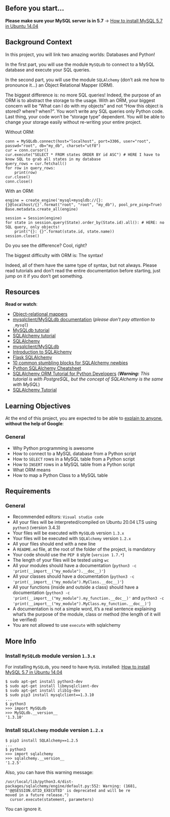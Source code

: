 <div class="panel-body">
    <h2>Before you start…</h2>

<p><strong>Please make sure your MySQL server is in 5.7</strong> -&gt; <a href="/rltoken/Q6ygjeh74V8zBa_LEdi2XQ" title="How to install MySQL 5.7 in Ubuntu 14.04" target="_blank">How to install MySQL 5.7 in Ubuntu 14.04</a></p>

<h2>Background Context</h2>

<p>In this project, you will link two amazing worlds: Databases and Python!</p>

<p>In the first part, you will use the module <code>MySQLdb</code> to connect to a MySQL database and execute your SQL queries.</p>

<p>In the second part, you will use the module <code>SQLAlchemy</code> (don’t ask me how to pronounce it…) an Object Relational Mapper (ORM). </p>

<p>The biggest difference is: no more SQL queries! Indeed, the purpose of an ORM is to abstract the storage to the usage. With an ORM, your biggest concern will be “What can I do with my objects” and not “How this object is stored? where? when?”. You won’t write any SQL queries only Python code. Last thing, your code won’t be “storage type” dependent. You will be able to change your storage easily without re-writing your entire project.</p>

<p>Without ORM:</p>

<pre><code>conn = MySQLdb.connect(host="localhost", port=3306, user="root", passwd="root", db="my_db", charset="utf8")
cur = conn.cursor()
cur.execute("SELECT * FROM states ORDER BY id ASC") # HERE I have to know SQL to grab all states in my database
query_rows = cur.fetchall()
for row in query_rows:
    print(row)
cur.close()
conn.close()
</code></pre>

<p>With an ORM:</p>

<pre><code>engine = create_engine('mysql+mysqldb://{}:{}@localhost/{}'.format("root", "root", "my_db"), pool_pre_ping=True)
Base.metadata.create_all(engine)

session = Session(engine)
for state in session.query(State).order_by(State.id).all(): # HERE: no SQL query, only objects!
    print("{}: {}".format(state.id, state.name))
session.close()
</code></pre>

<p>Do you see the difference? Cool, right? </p>

<p>The biggest difficulty with ORM is: The syntax!</p>

<p>Indeed, all of them have the same type of syntax, but not always. Please read tutorials and don’t read the entire documentation before starting, just jump on it if you don’t get something. </p>

<h2>Resources</h2>

<p><strong>Read or watch</strong>:</p>

<ul>
<li><a href="/rltoken/44QtseAaV_-ONgdH51Uwog" title="Object-relational mappers" target="_blank">Object-relational mappers</a> </li>
<li><a href="/rltoken/mYvCHnst1BM0W_EguB9GoQ" title="mysqlclient/MySQLdb documentation" target="_blank">mysqlclient/MySQLdb documentation</a> (<em>please don’t pay attention to <code>_mysql</code></em>)</li>
<li><a href="/rltoken/1LEw_5rGaYx77esMBUTIvA" title="MySQLdb tutorial" target="_blank">MySQLdb tutorial</a> </li>
<li><a href="/rltoken/ycDUJimPIbVgBkMqsRTTdw" title="SQLAlchemy tutorial" target="_blank">SQLAlchemy tutorial</a> </li>
<li><a href="/rltoken/vQ8oL7KmUtNs13kSwlgWyw" title="SQLAlchemy" target="_blank">SQLAlchemy</a> </li>
<li><a href="/rltoken/aNB2AQS4RHf_HYBGjEpmEQ" title="mysqlclient/MySQLdb" target="_blank">mysqlclient/MySQLdb</a> </li>
<li><a href="/rltoken/dyBs6au77YXeoxfSaXm0PA" title="Introduction to SQLAlchemy" target="_blank">Introduction to SQLAlchemy</a> </li>
<li><a href="/rltoken/OmnwW9fXhepm_VVfAerphg" title="Flask SQLAlchemy" target="_blank">Flask SQLAlchemy</a> </li>
<li><a href="/rltoken/DlVjzAv0RPKANUbCCJiJsQ" title="10 common stumbling blocks for SQLAlchemy newbies" target="_blank">10 common stumbling blocks for SQLAlchemy newbies</a> </li>
<li><a href="/rltoken/E3NsdW_3_kT3JDNoKflunQ" title="Python SQLAlchemy Cheatsheet" target="_blank">Python SQLAlchemy Cheatsheet</a> </li>
<li><a href="/rltoken/bNHxVbcn9w7FdGUBHAwr6A" title="SQLAlchemy ORM Tutorial for Python Developers" target="_blank">SQLAlchemy ORM Tutorial for Python Developers</a> (<em><strong>Warning:</strong> This tutorial is with PostgreSQL, but the concept of SQLAlchemy is the same with MySQL</em>)</li>
<li><a href="/rltoken/bKtSCC_ng5bHpPczzZ6ADA" title="SQLAlchemy Tutorial" target="_blank">SQLAlchemy Tutorial</a></li>
</ul>

<h2>Learning Objectives</h2>

<p>At the end of this project, you are expected to be able to <a href="/rltoken/fHye-GrSZXxscD5J3FqYJg" title="explain to anyone" target="_blank">explain to anyone</a>, <strong>without the help of Google</strong>:</p>

<h3>General</h3>

<ul>
<li>Why Python programming is awesome</li>
<li>How to connect to a MySQL database from a Python script</li>
<li>How to <code>SELECT</code> rows in a MySQL table from a Python script</li>
<li>How to <code>INSERT</code> rows in a MySQL table from a Python script </li>
<li>What ORM means</li>
<li>How to map a Python Class to a MySQL table</li>
</ul>

<h2>Requirements</h2>

<h3>General</h3>

<ul>
<li>Recommended editors: <code>Visual studio code</code></li>
<li>All your files will be interpreted/compiled on Ubuntu 20.04 LTS using <code>python3</code> (version 3.4.3)</li>
<li>Your files will be executed with <code>MySQLdb</code> version <code>1.3.x</code></li>
<li>Your files will be executed with <code>SQLAlchemy</code> version <code>1.2.x</code></li>
<li>All your files should end with a new line</li>
<li>A <code>README.md</code> file, at the root of the folder of the project, is mandatory</li>
<li>Your code should use the <code>PEP 8</code> style (<code>version 1.7.*</code>)</li>
<li>The length of your files will be tested using <code>wc</code></li>
<li>All your modules should have a documentation (<code>python3 -c 'print(__import__("my_module").__doc__)'</code>)</li>
<li>All your classes should have a documentation (<code>python3 -c 'print(__import__("my_module").MyClass.__doc__)'</code>)</li>
<li>All your functions (inside and outside a class) should have a documentation (<code>python3 -c 'print(__import__("my_module").my_function.__doc__)'</code> and <code>python3 -c 'print(__import__("my_module").MyClass.my_function.__doc__)'</code>)</li>
<li>A documentation is not a simple word, it’s a real sentence explaining what’s the purpose of the module, class or method (the length of it will be verified)</li>
<li>You are not allowed to use <code>execute</code> with sqlalchemy</li>
</ul>

<h2>More Info</h2>

<h3>Install <code>MySQLdb</code> module version <code>1.3.x</code></h3>

<p>For installing <code>MySQLdb</code>, you need to have <code>MySQL</code> installed: <a href="/rltoken/5eCu3yH0WBelhR_ouY54ww" title="How to install MySQL 5.7 in Ubuntu 14.04" target="_blank">How to install MySQL 5.7 in Ubuntu 14.04</a></p>

<pre><code>$ sudo apt-get install python3-dev
$ sudo apt-get install libmysqlclient-dev
$ sudo apt-get install zlib1g-dev
$ sudo pip3 install mysqlclient==1.3.10
...
$ python3
&gt;&gt;&gt; import MySQLdb
&gt;&gt;&gt; MySQLdb.__version__ 
'1.3.10'
</code></pre>

<h3>Install <code>SQLAlchemy</code> module version <code>1.2.x</code></h3>

<pre><code>$ pip3 install SQLAlchemy==1.2.5
...
$ python3
&gt;&gt;&gt; import sqlalchemy
&gt;&gt;&gt; sqlalchemy.__version__ 
'1.2.5'
</code></pre>

<p>Also, you can have this warning message:</p>

<pre><code>/usr/local/lib/python3.4/dist-packages/sqlalchemy/engine/default.py:552: Warning: (1681, "'@@SESSION.GTID_EXECUTED' is deprecated and will be re
moved in a future release.")                                                                                                                    
  cursor.execute(statement, parameters)  
</code></pre>

<p>You can ignore it.</p>

  </div>